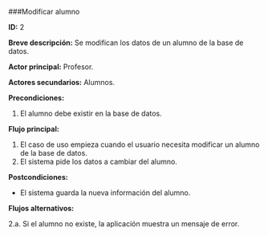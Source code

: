 ###Modificar alumno

**ID:** 2

**Breve descripción:** Se modifican los datos de un alumno de la base de datos.

**Actor principal:** Profesor.

**Actores secundarios:** Alumnos.

**Precondiciones:**

1. El alumno debe existir en la base de datos.

**Flujo principal:**

1. El caso de uso empieza cuando el usuario necesita modificar un alumno de la base de datos.
2. El sistema pide los datos a cambiar del alumno.

**Postcondiciones:**

* El sistema guarda la nueva información del alumno.

**Flujos alternativos:**

2.a. Si el alumno no existe, la aplicación muestra un mensaje de error.
